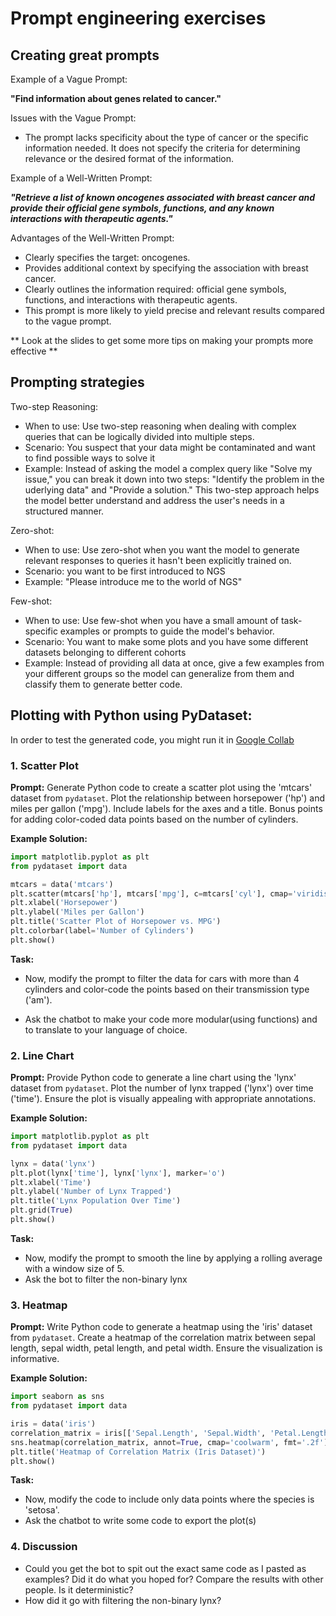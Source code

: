 # Prompt engineering exercises

## Creating great prompts

Example of a Vague Prompt:

**"Find information about genes related to cancer."**

Issues with the Vague Prompt:

- The prompt lacks specificity about the type of cancer or the specific information needed.
  It does not specify the criteria for determining relevance or the desired format of the information.

Example of a Well-Written Prompt:

**_"Retrieve a list of known oncogenes associated with breast cancer and provide their official gene symbols, functions, and any known interactions with therapeutic agents."_**

Advantages of the Well-Written Prompt:

- Clearly specifies the target: oncogenes.
- Provides additional context by specifying the association with breast cancer.
- Clearly outlines the information required: official gene symbols, functions, and interactions with therapeutic agents.
- This prompt is more likely to yield precise and relevant results compared to the vague prompt.

** Look at the slides to get some more tips on making your prompts more effective **

## Prompting strategies

Two-step Reasoning:

- When to use: Use two-step reasoning when dealing with complex queries that can be logically divided into multiple steps.
- Scenario: You suspect that your data might be contaminated and want to find possible ways to solve it
- Example: Instead of asking the model a complex query like "Solve my issue," you can break it down into two steps: "Identify the problem in the uderlying data" and "Provide a solution." This two-step approach helps the model better understand and address the user's needs in a structured manner.

Zero-shot:

- When to use: Use zero-shot when you want the model to generate relevant responses to queries it hasn't been explicitly trained on.
- Scenario: you want to be first introduced to NGS
- Example: "Please introduce me to the world of NGS"

Few-shot:

- When to use: Use few-shot when you have a small amount of task-specific examples or prompts to guide the model's behavior.
- Scenario: You want to make some plots and you have some different datasets belonging to different cohorts
- Example: Instead of providing all data at once, give a few examples from your different groups so the model can generalize from them and classify them to generate better code.

## Plotting with Python using PyDataset:

In order to test the generated code, you might run it in [Google Collab](https://colab.research.google.com)

### 1. Scatter Plot

**Prompt:**
Generate Python code to create a scatter plot using the 'mtcars' dataset from `pydataset`. Plot the relationship between horsepower ('hp') and miles per gallon ('mpg'). Include labels for the axes and a title. Bonus points for adding color-coded data points based on the number of cylinders.

**Example Solution:**

```python
import matplotlib.pyplot as plt
from pydataset import data

mtcars = data('mtcars')
plt.scatter(mtcars['hp'], mtcars['mpg'], c=mtcars['cyl'], cmap='viridis')
plt.xlabel('Horsepower')
plt.ylabel('Miles per Gallon')
plt.title('Scatter Plot of Horsepower vs. MPG')
plt.colorbar(label='Number of Cylinders')
plt.show()
```

**Task:**

- Now, modify the prompt to filter the data for cars with more than 4 cylinders and color-code the points based on their transmission type ('am').

- Ask the chatbot to make your code more modular(using functions) and to translate to your language of choice.

### 2. Line Chart

**Prompt:**
Provide Python code to generate a line chart using the 'lynx' dataset from `pydataset`. Plot the number of lynx trapped ('lynx') over time ('time'). Ensure the plot is visually appealing with appropriate annotations.

**Example Solution:**

```python
import matplotlib.pyplot as plt
from pydataset import data

lynx = data('lynx')
plt.plot(lynx['time'], lynx['lynx'], marker='o')
plt.xlabel('Time')
plt.ylabel('Number of Lynx Trapped')
plt.title('Lynx Population Over Time')
plt.grid(True)
plt.show()
```

**Task:**

- Now, modify the prompt to smooth the line by applying a rolling average with a window size of 5.
- Ask the bot to filter the non-binary lynx

### 3. Heatmap

**Prompt:**
Write Python code to generate a heatmap using the 'iris' dataset from `pydataset`. Create a heatmap of the correlation matrix between sepal length, sepal width, petal length, and petal width. Ensure the visualization is informative.

**Example Solution:**

```python
import seaborn as sns
from pydataset import data

iris = data('iris')
correlation_matrix = iris[['Sepal.Length', 'Sepal.Width', 'Petal.Length', 'Petal.Width']].corr()
sns.heatmap(correlation_matrix, annot=True, cmap='coolwarm', fmt='.2f')
plt.title('Heatmap of Correlation Matrix (Iris Dataset)')
plt.show()
```

**Task:**

- Now, modify the code to include only data points where the species is 'setosa'.
- Ask the chatbot to write some code to export the plot(s)

### 4. Discussion

- Could you get the bot to spit out the exact same code as I pasted as examples? Did it do what you hoped for? Compare the results with other people. Is it deterministic?
- How did it go with filtering the non-binary lynx?

